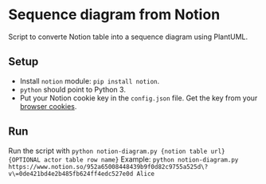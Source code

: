 # Sequence diagram from Notion
Script to converte Notion table into a sequence diagram using PlantUML. 

## Setup
* Install `notion` module:  `pip install notion`.
* `python` should point to Python 3.
* Put your Notion cookie key in the `config.json` file. Get the key from your [browser cookies](https://github.com/cstrnt/notion-api/blob/master/README.md#Obtaining-Credentials).

## Run
Run the script with `python notion-diagram.py {notion table url} {OPTIONAL actor table row name}`
Example:
`python notion-diagram.py https://www.notion.so/952a65008448439b9f0d82c9755a525d\?v\=0de421bd4e2b485fb624ff4edc527e0d Alice`
